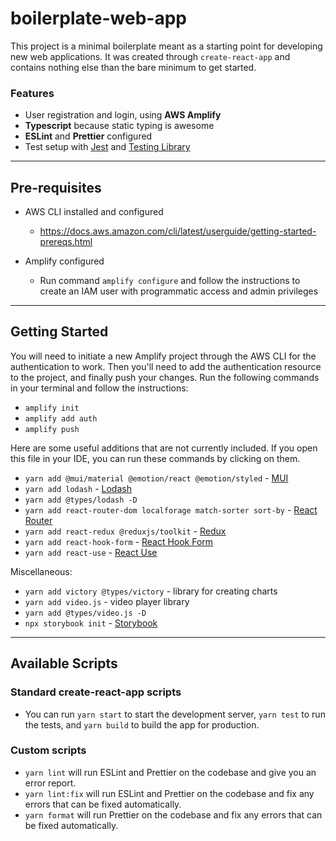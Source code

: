 # boilerplate-web-app
This project is a minimal boilerplate meant as a starting point for developing new web applications. 
It was created through `create-react-app` and contains nothing else than the bare minimum to get started.

### Features
* User registration and login, using **AWS Amplify**
* **Typescript** because static typing is awesome
* **ESLint** and **Prettier** configured
* Test setup with [Jest](https://jestjs.io/docs/getting-started) and [Testing Library](https://testing-library.com/)

---
## Pre-requisites
* AWS CLI installed and configured
  * https://docs.aws.amazon.com/cli/latest/userguide/getting-started-prereqs.html
  
* Amplify configured
  * Run command `amplify configure` and follow the instructions to create an IAM user with programmatic access and admin privileges

---
## Getting Started

You will need to initiate a new Amplify project through the AWS CLI for the authentication to work. Then you'll need to add the authentication resource to the project, and finally push your changes. Run the following commands in your terminal and follow the instructions:
* `amplify init`
* `amplify add auth`
* `amplify push`

Here are some useful additions that are not currently included. If you open this file in your IDE, you can run these commands by clicking on them.
* `yarn add @mui/material @emotion/react @emotion/styled` - [MUI](https://mui.com/material-ui/getting-started/overview/) 
* `yarn add lodash` - [Lodash](https://lodash.com/docs/4.17.15)
* `yarn add @types/lodash -D`
* `yarn add react-router-dom localforage match-sorter sort-by` - [React Router](https://reactrouter.com/en/main/start/tutorial)
* `yarn add react-redux @reduxjs/toolkit` - [Redux](https://redux.js.org/introduction/getting-started)
* `yarn add react-hook-form` - [React Hook Form](https://react-hook-form.com/get-started)
* `yarn add react-use` - [React Use](https://github.com/streamich/react-use)


Miscellaneous:
* `yarn add victory @types/victory` - library for creating charts
* `yarn add video.js` - video player library
* `yarn add @types/video.js -D`
* `npx storybook init` - [Storybook](https://storybook.js.org/docs/react/get-started/introduction)

---
## Available Scripts

### Standard create-react-app scripts
* You can run `yarn start` to start the development server, `yarn test` to run the tests, and `yarn build` to build the app for production.

### Custom scripts
* `yarn lint` will run ESLint and Prettier on the codebase and give you an error report.
* `yarn lint:fix` will run ESLint and Prettier on the codebase and fix any errors that can be fixed automatically.
* `yarn format` will run Prettier on the codebase and fix any errors that can be fixed automatically.